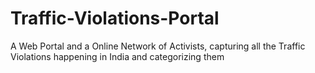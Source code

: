 Traffic-Violations-Portal
=========================

A Web Portal and a Online Network of Activists, capturing all the Traffic Violations happening in India and categorizing them
